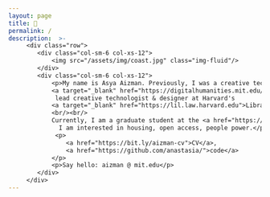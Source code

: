 ```yaml
---
layout: page
title: 👋
permalink: /
description:  >-
     <div class="row">
        <div class="col-sm-6 col-xs-12">
            <img src="/assets/img/coast.jpg" class="img-fluid"/>
        </div>
        <div class="col-sm-6 col-xs-12">
            <p>My name is Asya Aizman. Previously, I was a creative technologist & visiting researcher at MIT's 
            <a target="_blank" href="https://digitalhumanities.mit.edu/">Digital Humanities Lab</a>. Before that, I was the
             lead creative technologist & designer at Harvard's 
            <a target="_blank" href="https://lil.law.harvard.edu">Library Innovation Lab</a>. 
            <br/><br/>
            Currently, I am a graduate student at the <a href="https://dusp.mit.edu/">Department of Urban Studies and Planning</a>.
              I am interested in housing, open access, people power.</p>
             <p>
                <a href="https://bit.ly/aizman-cv">CV</a>,
                <a href="https://github.com/anastasia/">code</a>
            </p>
            <p>Say hello: aizman @ mit.edu</p>
        </div>
     </div>
---
```

